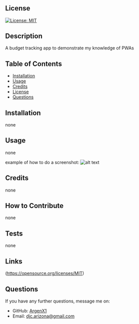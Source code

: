 # <Budget-Tracker>

## License

[![License: MIT](https://img.shields.io/badge/License-MIT-yellow.svg)](https://opensource.org/licenses/MIT)

## Description

 A budget tracking app to demonstrate my knowledge of PWAs

 ## Table of Contents

 - [Installation](#installation)
 - [Usage](#usage)
 - [Credits](#credits)
 - [License](#license)
 - [Questions](#questions)

 ## Installation

 none

 ## Usage

 none
 
 example of how to do a screenshot:
 ![alt text](assets/images/screenshot.png)

 ## Credits

 none


 ## How to Contribute

 none

 ## Tests

 none

 ## Links

 (https://opensource.org/licenses/MIT)
 
 ## Questions

 If you have any further questions, message me on:

  - GitHub: [ArgenX1](https://github.com/ArgenX1)
  - Email: djc.arizona@gmail.com